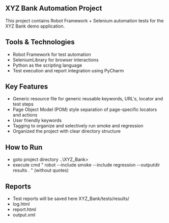 ## XYZ Bank Automation Project
This project contains Robot Framework + Selenium automation tests for the XYZ Bank demo application.

## Tools & Technologies
- Robot Framework for test automation
- SeleniumLibrary for browser interactions
- Python as the scripting language
- Test execution and report integration using PyCharm

## Key Features
- Generic resource file for generic reusable keywords, URL's, locator and test steps
- Page Object Model (POM) style separation of page-specific locators and actions
- User friendly keywords
- Tagging to organize and selectively run smoke and regression
- Organized the project with clear directory structure

## How to Run
- goto project directory ..\XYZ_Bank>
- execute cmd " robot --include smoke --include regression --outputdir results . " (without quotes)

## Reports
- Test reports will be saved here XYZ_Bank/tests/results/
- log.html
- report.html
- output.xml
